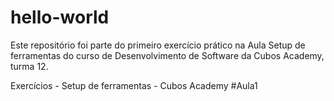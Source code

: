# hello-world


Este repositório foi parte do primeiro exercício prático na Aula Setup de ferramentas do curso de Desenvolvimento de Software da Cubos Academy, turma 12.


Exercícios - Setup de ferramentas - Cubos Academy #Aula1
